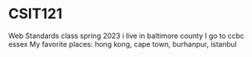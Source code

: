 # CSIT121
Web Standards class spring 2023
i live in baltimore county
I go to ccbc essex
My favorite places: hong kong, cape town, burhanpur, istanbul
